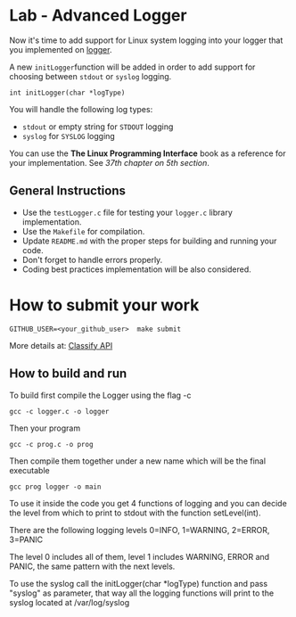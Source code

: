 Lab  - Advanced Logger
======================

Now it's time to add support for Linux system logging into your logger that you implemented on [logger](https://github.com/CodersSquad/ap-labs/tree/master/labs/logger).

A new `initLogger`function will be added in order to add support for choosing between `stdout` or `syslog` logging.

```
int initLogger(char *logType)
```

You will handle the following log types:
- `stdout` or empty string for `STDOUT` logging
- `syslog` for `SYSLOG` logging

You can use the **The Linux Programming Interface** book as a reference for your implementation. See *37th chapter on 5th section*.

General Instructions
--------------------
- Use the `testLogger.c` file for testing your `logger.c` library implementation.
- Use the `Makefile` for compilation.
- Update `README.md` with the proper steps for building and running your code.
- Don't forget to handle errors properly.
- Coding best practices implementation will be also considered.


How to submit your work
=======================
```
GITHUB_USER=<your_github_user>  make submit
```
More details at: [Classify API](../../classify.md)

## How to build and run
To build first compile the Logger using the flag -c
```
gcc -c logger.c -o logger
```
Then your program
```
gcc -c prog.c -o prog
```
Then compile them together under a new name which will be the final executable
```
gcc prog logger -o main
```

To use it inside the code you get 4 functions of logging and you can decide the
level from which to print to stdout with the function setLevel(int).

There are the following logging levels 0=INFO, 1=WARNING, 2=ERROR, 3=PANIC

The level 0 includes all of them, level 1 includes WARNING, ERROR and PANIC,
the same pattern with the next levels.

To use the syslog call the initLogger(char \*logType) function and pass "syslog"
as parameter, that way all the logging functions will print to the syslog
located at /var/log/syslog

